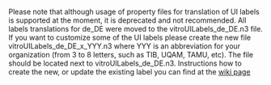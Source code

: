 Please note that although usage of property files for translation of UI labels is supported at the moment, 
it is deprecated and not recommended. All labels translations for de_DE were moved to the vitroUILabels_de_DE.n3 file. 
If you want to customize some of the UI labels please create the new file vitroUILabels_de_DE_x_YYY.n3 where YYY is an abbreviation
for your organization (from 3 to 8 letters, such as TIB, UQAM, TAMU, etc). The file should be located next to vitroUILabels_de_DE.n3.
Instructions how to create the new, or update the existing label you can find at the 
[wiki page](https://wiki.lyrasis.org/display/VIVO/VIVO+Technical+Documentation)